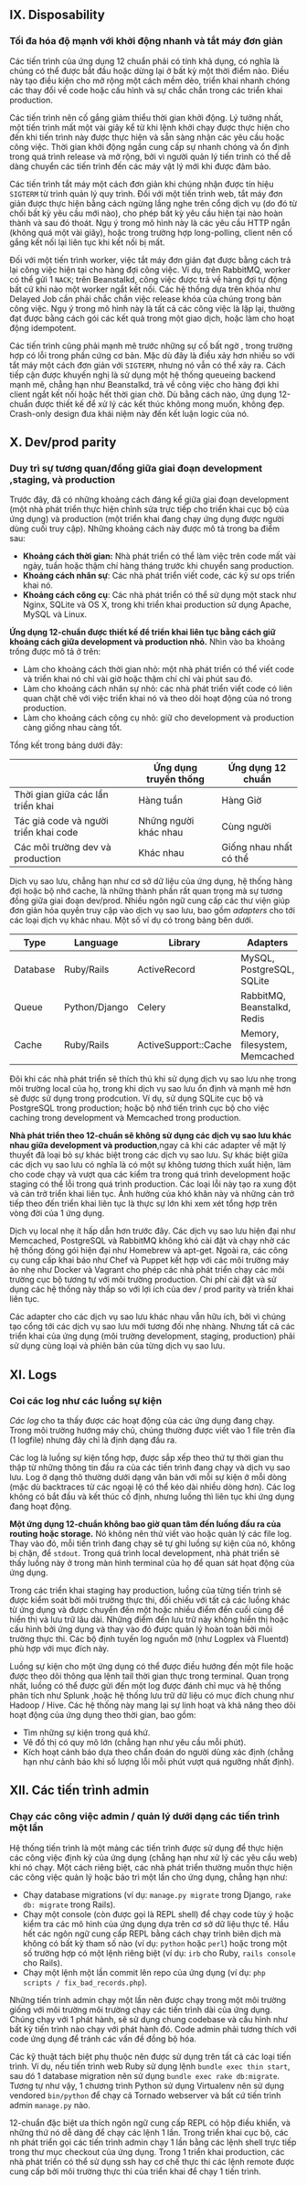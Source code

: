 ## IX. Disposability

### Tối đa hóa độ mạnh với khởi động nhanh và tắt máy đơn giản

  Các tiến trình của ứng dụng 12 chuẩn phải có tính khả dụng, có nghĩa là chúng có thể được bắt đầu hoặc dừng lại ở bất kỳ một thời điểm nào. Điều này tạo điều kiện cho mở rộng một cách mềm dẻo, triển khai nhanh chóng các thay đổi về code hoặc cấu hình và sự chắc chắn trong các triển khai production.

Các tiến trình nên cố gắng giảm thiểu thời gian khởi động. Lý tưởng nhất, một tiến trình mất một vài giây kể từ khi lệnh khởi chạy được thực hiện cho đến khi tiến trình này được thực hiện và sẵn sàng nhận các yêu cầu hoặc công việc. Thời gian khởi động ngắn cung cấp sự nhanh chóng và ổn định trong quá trình release và mở rộng, bởi vì người quản lý tiến trình có thể dễ dàng chuyển các tiến trình đến các máy vật lý mới khi được đảm bảo.

Các tiến trình tắt máy một cách đơn giản khi chúng nhận được tín hiệu `SIGTERM` từ trình quản lý quy trình. Đối với một tiến trình web, tắt máy đơn giản được thực hiện bằng cách ngừng lắng nghe trên cổng dịch vụ (do đó từ chối bất kỳ yêu cầu mới nào), cho phép bất kỳ yêu cầu hiện tại nào hoàn thành và sau đó thoát. Ngụ ý trong mô hình này là các yêu cầu HTTP ngắn (không quá một vài giây), hoặc trong trường hợp long-polling, client nên cố gắng kết nối lại liên tục khi kết nối bị mất.

Đối với một tiến trình worker, việc tắt máy đơn giản đạt được bằng cách trả lại công việc hiện tại cho hàng đợi công việc. Ví dụ, trên RabbitMQ, worker có thể gửi 1 `NACK`; trên Beanstalkd, công việc được trả về hàng đợi tự động bất cứ khi nào một worker ngắt kết nối. Các hệ thống dựa trên khóa như Delayed Job cần phải chắc chắn việc release khóa của chúng trong bản công việc. Ngụ ý trong mô hình này là tất cả các công việc là lặp lại, thường đạt được bằng cách gói các kết quả trong một giao dịch, hoặc làm cho hoạt động idempotent.
  
Các tiến trình cũng phải mạnh mẽ trước những sự cố bất ngờ , trong trường hợp có lỗi trong phần cứng cơ bản. Mặc dù đây là điều xảy hơn nhiều so với tắt máy một cách đơn giản với `SIGTERM`, nhưng nó vẫn có thể xảy ra. Cách tiếp cận được khuyến nghị là sử dụng một hệ thống queueing backend mạnh mẽ, chẳng hạn như Beanstalkd, trả về công việc cho hàng đợi khi client ngắt kết nối hoặc hết thời gian chờ. Dù bằng cách nào, ứng dụng 12-chuẩn được thiết kế để xử lý các kết thúc không mong muốn, không đẹp. Crash-only design đưa khái niệm này đến kết luận logic của nó.
## X. Dev/prod parity

### Duy trì sự tương quan/đồng giữa giai đoạn development ,staging, và production 

Trước đây, đã có những khoảng cách đáng kể giữa giai đoạn development (một nhà phát triển thực hiện chỉnh sửa trực tiếp cho triển khai cục bộ của ứng dụng) và production (một triển khai đang chạy ứng dụng được người dùng cuối truy cập). Những khoảng cách này được mô tả trong ba điểm sau:

* **Khoảng cách thời gian:** Nhà phát triển có thể làm việc trên code mất vài ngày, tuần hoặc thậm chí hàng tháng trước khi chuyển sang production.
* **Khoảng cách nhân sự**: Các nhà phát triển viết code, các kỹ sư ops triển khai nó.
* **Khoảng cách công cụ**: Các nhà phát triển có thể sử dụng một stack như Nginx, SQLite và OS X, trong khi triển khai production sử dụng Apache, MySQL và Linux.

**Ứng dụng 12-chuẩn được thiết kế để triển khai liên tục bằng cách giữ khoảng cách giữa development và production nhỏ.** Nhìn vào ba khoảng trống được mô tả ở trên:
* Làm cho khoảng cách thời gian nhỏ: một nhà phát triển có thể viết code và triển khai nó chỉ vài giờ hoặc thậm chí chỉ vài phút sau đó.
* Làm cho khoảng cách nhân sự nhỏ: các nhà phát triển viết code có liên quan chặt chẽ với việc triển khai nó và theo dõi hoạt động của nó trong production.
* Làm cho khoảng cách công cụ nhỏ: giữ cho development và production càng giống nhau càng tốt.

Tổng kết trong bảng dưới đây:


|  |  Ứng dụng truyền thống|  Ứng dụng 12 chuẩn |
| ----- |-------|-------
| Thời gian giữa các lần triển khai |  Hàng tuần |  Hàng Giờ |  
| Tác giả code và người triển khai code|  Những người khác nhau |  Cùng người |  
| Các môi trường dev và production |  Khác nhau |  Giống nhau nhất có thể | 

Dịch vụ sao lưu, chẳng hạn như cơ sở dữ liệu của ứng dụng, hệ thống hàng đợi hoặc bộ nhớ cache, là những  thành phần rất quan trọng mà sự tương đồng giữa giai đoạn dev/prod. Nhiều ngôn ngữ cung cấp các thư viện giúp đơn giản hóa quyền truy cập vào dịch vụ sao lưu, bao gồm *adapters* cho tới các loại dịch vụ khác nhau. Một số ví dụ có trong bảng bên dưới.


| Type |  Language |  Library |  Adapters |
| ----- |-----|------|-----
| Database |  Ruby/Rails |  ActiveRecord |  MySQL, PostgreSQL, SQLite |  
| Queue |  Python/Django |  Celery |  RabbitMQ, Beanstalkd, Redis |  
| Cache |  Ruby/Rails |  ActiveSupport::Cache |  Memory, filesystem, Memcached | 

Đôi khi các nhà phát triển sẽ thích thú khi sử dụng dịch vụ sao lưu nhẹ trong môi trường local của họ, trong khi dịch vụ sao lưu ổn định và mạnh mẽ hơn sẽ được sử dụng trong prodcution. Ví dụ, sử dụng SQLite cục bộ và PostgreSQL trong production; hoặc bộ nhớ tiến trình cục bộ cho việc caching trong development và Memcached trong production.

**Nhà phát triển theo 12-chuẩn sẽ không sử dụng các dịch vụ sao lưu khác nhau giữa development và production**,ngay cả khi các adapter về mặt lý thuyết đã loại bỏ sự khác biệt trong các dịch vụ sao lưu. Sự khác biệt giữa các dịch vụ sao lưu có nghĩa là có một sự không tương thích xuất hiện, làm cho code chạy và vượt qua các kiểm tra trong quá trình development hoặc staging có thể lỗi  trong quá trình production. Các loại lỗi này tạo ra xung đột và cản trở triển khai liên tục. Ảnh hưởng của khó khăn này và những cản trở tiếp theo đến triển khai liên tục là thực sự lớn khi xem xét tổng hợp trên vòng đời của 1 ứng dụng.

Dịch vụ local nhẹ ít hấp dẫn hơn trước đây. Các dịch vụ sao lưu hiện đại như Memcached, PostgreSQL và RabbitMQ không khó cài đặt và chạy nhờ các hệ thống đóng gói hiện đại như Homebrew và apt-get. Ngoài ra, các công cụ cung cấp khai báo như Chef và Puppet kết hợp với các môi trường máy ảo nhẹ như Docker và Vagrant cho phép các nhà phát triển chạy các môi trường cục bộ tương tự với môi trường production. Chi phí cài đặt và sử dụng các hệ thống này thấp so với lợi ích của dev / prod parity và triển khai liên tục.

Các adapter cho các dịch vụ sao lưu khác nhau vẫn hữu ích, bởi vì chúng tạo cổng tới các dịch vụ sao lưu mới tương đối nhẹ nhàng. Nhưng tất cả các triển khai của ứng dụng (môi trường development, staging, production) phải sử dụng cùng loại và phiên bản của từng dịch vụ sao lưu.
## XI. Logs

### Coi các log như các luồng sự kiện

_Các log_ cho ta thấy được các hoạt động của các ứng dụng đang chạy. Trong môi trường hướng máy chủ, chúng thường được viết vào 1 file trên đĩa  (1 logfile) nhưng đây chỉ là định dạng đầu ra.

Các log là luồng sự kiện tổng hợp, được sắp xếp theo thứ tự thời gian thu thập từ những thông tin đầu ra của các tiến trình đang chạy và dịch vụ sao lưu. Log ở dạng thô thường dưới dạng văn bản với mỗi sự kiện ở mỗi dòng (mặc dù backtraces từ các ngoại lệ có thể kéo dài nhiều dòng hơn). Các log không có bắt đầu và kết thúc cố định, nhưng luồng thì liên tục khi ứng dụng đang hoạt động.

**Một ứng dụng 12-chuẩn không bao giờ quan tâm đến luồng đầu ra của routing hoặc storage.** Nó không nên thử viết vào hoặc quản lý các file log. Thay vào đó, mỗi tiến trình đang chạy sẽ tự ghi luồng sự kiện của nó, không bị chặn, để `stdout`. Trong quá trình local development, nhà phát triển sẽ thấy luồng này ở trong màn hình terminal  của họ để quan sát họat động của ứng dụng.

Trong các triển khai staging hay production, luồng của từng tiến trình sẽ được kiểm soát bởi môi trường thực thi, đối chiếu với tất cả các luồng khác từ ứng dụng và được chuyển đến một hoặc nhiều điểm đến cuối cùng để hiển thị và lưu trữ lâu dài. Những điểm đến lưu trữ này không hiển thị hoặc cấu hình bởi ứng dụng và thay vào đó được quản lý hoàn toàn bởi môi trường thực thi. Các bộ định tuyến log nguồn mở (như Logplex và Fluentd) phù hợp với mục đích này.

Luồng sự kiện cho một ứng dụng có thể được điều hướng đến một file hoặc được theo dõi thông qua lệnh tail thời gian thực trong terminal. Quan trọng nhất, luồng có thể được gửi đến một log được đánh chỉ mục và hệ thống phân tích như Splunk ,hoặc hệ thống lưu trữ dữ liệu có mục đích chung như Hadoop / Hive. Các hệ thống này mang lại sự linh hoạt và khả năng theo dõi hoạt động của ứng dụng theo thời gian, bao gồm:

* Tìm những sự kiện trong quá khứ.
* Vẽ đồ thị có quy mô lớn (chẳng hạn như yêu cầu mỗi phút).
* Kích hoạt cảnh báo dựa theo chẩn đoán do người dùng xác định (chẳng hạn như cảnh báo khi số lượng lỗi mỗi phút vượt quá ngưỡng nhất định).
## XII. Các tiến trình admin

### Chạy các công việc admin / quản lý dưới dạng các tiến trình một lần

Hệ thống tiến trình là một mảng các tiến trình được sử dụng để thực hiện  các công việc định kỳ của ứng dụng (chẳng hạn như xử lý các yêu cầu web) khi nó chạy. Một cách riêng biệt, các nhà phát triển thường muốn thực hiện các công việc quản lý hoặc bảo trì một lần cho ứng dụng, chẳng hạn như: 

* Chạy database migrations (ví dụ: `manage.py migrate` trong Django, `rake db: migrate` trong Rails).
* Chạy một console (còn được gọi là REPL shell) để chạy code tùy ý hoặc kiểm tra các mô hình của ứng dụng dựa trên cơ sở dữ liệu thực tế. Hầu hết các ngôn ngữ cung cấp REPL bằng cách chạy trình biên dịch mà không có bất kỳ tham số nào (ví dụ: `python` hoặc `perl`) hoặc trong một số trường hợp có một lệnh riêng biệt (ví dụ: `irb` cho Ruby, `rails console` cho Rails).
* Chạy một lệnh một lần commit  lên repo của ứng dụng (ví dụ: `php scripts / fix_bad_records.php`).

Những tiến trình admin chạy một lần nên được chạy trong một môi trường giống  với môi trường môi trường chạy các tiến trình dài của ứng dụng. Chúng chạy với 1 phát hành, sẽ sử dụng chung codebase và cấu hình như bất kỳ tiến trình nào chạy với phát hành đó. Code admin phải tương thích với code ứng dụng để tránh các vấn đề đồng bộ hóa.

Các kỹ thuật tách biệt phụ thuộc nên được sử dụng trên tất cả các loại tiến trình. Ví dụ, nếu tiến trình web Ruby sử dụng lệnh `bundle exec thin start`, sau dó 1 database migration nên sử dụng `bundle exec rake db:migrate`. Tương tự như vậy, 1 chương trình Python sử dụng Virtualenv nên sử dụng vendored `bin/python` để chạy cả Tornado webserver và bất cứ tiến trình admin `manage.py` nào.

12-chuẩn đặc biệt ưa thích ngôn ngữ cung cấp REPL có hộp điều khiển, và những thứ nó dễ dàng để chạy các lệnh 1 lần. Trong triển khai cục bộ, các nh phát triển gọi các tiến trình admin chạy 1 lần bằng các lệnh shell trực tiếp trong thư mục checkout của ứng dụng. Trong 1 triển khai production, các nhà phát triển có thể sử dụng ssh hay cơ chế thực thi các lệnh remote được cung cấp bởi môi trường thực thi của triển khai để chạy 1 tiến trình.
